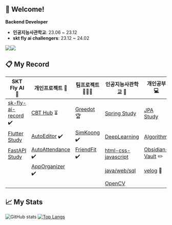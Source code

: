 ## 🚀 Welcome!
**Backend Developer**
- **인공지능사관학교**: 23.06 ~ 23.12
- **skt fly ai challengers**: 23.12 ~ 24.02


<img src="https://img.shields.io/badge/springboot-6DB33F?style=for-the-badge&logo=springboot&logoColor=white"><img src="https://img.shields.io/badge/linux-FCC624?style=for-the-badge&logo=linux&logoColor=black">  


## 📋 My Record

| SKT Fly AI 🦋 | 개인프로젝트 🧑 | 팀프로젝트 👨‍👦‍👦 | 인공지능사관학교 🏫 | 개인공부 💻 |
| ---- | ---- | ---- | ---- | ---- |
| [sk-fly-ai-record](https://github.com/rimgosu/sk-fly-ai-record) ✔️ | [CBT Hub](https://github.com/rimgosu/CbtHub) ⏳ | [Greedot](https://github.com/GreeDot/greedot) 🏆| [Spring Study](https://github.com/rimgosu/SpringStudy) | [JPA Study](https://github.com/rimgosu/JpaStudy) |
| [Flutter Study](https://github.com/rimgosu/FlutterStudy) | [AutoEditor](https://github.com/rimgosu/autoeditor) ✔️ | [SimKoong](https://github.com/rimgosu/SimKoong) ✔️ | [DeepLearning](https://github.com/rimgosu/DeepLearning) | [Algorithm](https://github.com/rimgosu/Algorithm) |
| [FastAPI Study](https://github.com/rimgosu/FastApiStudy) | [AutoAttendance](https://github.com/rimgosu/AutoAttendance) ✔️ | [FriendFit](https://github.com/rimgosu/FriendFit) ✔️  | [html-css-javascript](https://github.com/rimgosu/html-css-javascript) | [Obsidian-Vault](https://github.com/rimgosu/Obsidian-Vault) ✏️ |
|  | [AppOrganizer](https://github.com/rimgosu/AppOrganizer) ✔️ |  | [java/web/sql](https://github.com/rimgosu/Lectures) | [velog](https://github.com/rimgosu/velog) 📒 |
|  |  |  | [OpenCV](https://github.com/rimgosu/OpenCV) |  |

## 📈 My Stats

![GitHub stats](https://github-readme-stats.vercel.app/api?username=rimgosu&count_private=true&show_icons=true)
[![Top Langs](https://github-readme-stats.vercel.app/api/top-langs/?username=rimgosu&layout=compact&hide=jupyter%20notebook,css,scss,less)](https://github.com/anuraghazra/github-readme-stats)
